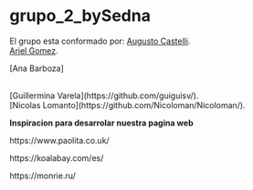 # grupo_2_bySedna
 El grupo esta conformado por:
[Augusto Castelli](https://github.com/castelliaugusto/).
<br>
[Ariel Gomez](https://github.com/arielgomez87/).
<br>
<p>[Ana Barboza]</p>
<br>
[Guillermina Varela](https://github.com/guiguisv/).
<br>
[Nicolas Lomanto](https://github.com/Nicoloman/Nicoloman/).


**Inspiracion para desarrolar nuestra pagina web**
<p> https://www.paolita.co.uk/
<p> https://koalabay.com/es/
<p> https://monrie.ru/
